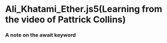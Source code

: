 # Ali_Khatami_Ether.js5(Learning from the video of Pattrick Collins)

### A note on the await keyword 
